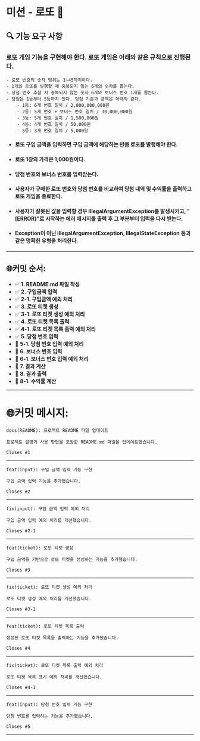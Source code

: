 # 미션 -  로또 💸

## **🔍 기능 요구 사항**
### 로또 게임 기능을 구현해야 한다. 로또 게임은 아래와 같은 규칙으로 진행된다.
```
- 로또 번호의 숫자 범위는 1~45까지이다.
- 1개의 로또를 발행할 때 중복되지 않는 6개의 숫자를 뽑는다.
- 당첨 번호 추첨 시 중복되지 않는 숫자 6개와 보너스 번호 1개를 뽑는다.
- 당첨은 1등부터 5등까지 있다. 당첨 기준과 금액은 아래와 같다.
    - 1등: 6개 번호 일치 / 2,000,000,000원
    - 2등: 5개 번호 + 보너스 번호 일치 / 30,000,000원
    - 3등: 5개 번호 일치 / 1,500,000원
    - 4등: 4개 번호 일치 / 50,000원
    - 5등: 3개 번호 일치 / 5,000원
```
- #### 로또 구입 금액을 입력하면 구입 금액에 해당하는 만큼 로또를 발행해야 한다.
- #### 로또 1장의 가격은 1,000원이다.
- #### 당첨 번호와 보너스 번호를 입력받는다.
- #### 사용자가 구매한 로또 번호와 당첨 번호를 비교하여 당첨 내역 및 수익률을 출력하고 로또 게임을 종료한다.
- #### 사용자가 잘못된 값을 입력할 경우 IllegalArgumentException를 발생시키고, "[ERROR]"로 시작하는 에러 메시지를 출력 후 그 부분부터 입력을 다시 받는다.
- #### Exception이 아닌 IllegalArgumentException, IllegalStateException 등과 같은 명확한 유형을 처리한다.
---
## 🌐커밋 순서:
- ✅ **1. README.md 파일 작성**
- ✅ **2. 구입금액 입력**
- ✅ **2-1. 구입금액 예외 처리**
- ✅ **3. 로또 티켓 생성**
- ✅ **3-1. 로또 티켓 생성 예외 처리**
- ✅ **4. 로또 티켓 목록 출력**
- ✅ **4-1. 로또 티켓 목록 출력 예외 처리**
- ✅ **5. 당첨 번호 입력**
- 🔲 **5-1. 당첨 번호 입력 예외 처리**
- 🔲 **6. 보너스 번호 입력**
- 🔲 **6-1. 보너스 번호 입력 예외 처리**
- 🔲 **7. 결과 계산**
- 🔲 **8. 결과 출력**
- 🔲 **8-1. 수익률 계산**
---
# 🌐커밋 메시지:
```
docs(README): 프로젝트 README 파일 업데이트

프로젝트 설명과 사용 방법을 포함한 README.md 파일을 업데이트했습니다.

Closes #1
```
---
```
feat(input): 구입 금액 입력 기능 구현

구입 금액 입력 기능을 추가했습니다.

Closes #2
```
---
```
fix(input): 구입 금액 입력 예외 처리

구입 금액 입력 예외 처리를 개선했습니다.

Closes #2-1
```
---
```
feat(ticket): 로또 티켓 생성

구입 금액을 기반으로 로또 티켓을 생성하는 기능을 추가했습니다.

Closes #3
```
---
```
fix(ticket): 로또 티켓 생성 예외 처리

로또 티켓 생성 예외 처리를 개선했습니다.

Closes #3-1
```
---
```
feat(ticket): 로또 티켓 목록 출력

생성된 로또 티켓 목록을 출력하는 기능을 추가했습니다.

Closes #4
```
---
```
fix(ticket): 로또 티켓 목록 출력 예외 처리

로또 티켓 목록 표시 예외 처리를 개선했습니다.

Closes #4-1
```
---
```
feat(input): 당첨 번호 입력 기능 구현

당첨 번호를 입력하는 기능을 추가했습니다.

Closes #5
```
---
